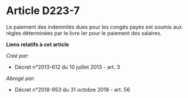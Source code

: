 # Article D223-7

Le paiement des indemnités dues pour les congés payés est soumis aux règles déterminées par le livre Ier pour le paiement des
salaires.

**Liens relatifs à cet article**

_Créé par_:

  - Décret n°2013-612 du 10 juillet 2013 - art. 3

_Abrogé par_:

  - Décret n°2018-953 du 31 octobre 2018 - art. 56
